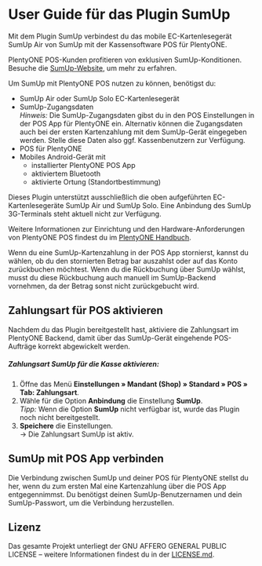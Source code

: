 # User Guide für das Plugin SumUp

Mit dem Plugin SumUp verbindest du das mobile EC-Kartenlesegerät SumUp Air von SumUp mit der Kassensoftware POS für PlentyONE.

<div class="alert alert-success" role="alert">
    PlentyONE POS-Kunden profitieren von exklusiven SumUp-Konditionen. Besuche die <a href="https://sumup.de/plentypos/" target="_blank">SumUp-Website</a>, um mehr zu erfahren.
</div>

Um SumUp mit PlentyONE POS nutzen zu können, benötigst du:

* SumUp Air oder SumUp Solo EC-Kartenlesegerät
* SumUp-Zugangsdaten <br />
    *_Hinweis:_* Die SumUp-Zugangsdaten gibst du in den POS Einstellungen in der POS App für PlentyONE ein. Alternativ können die Zugangsdaten auch bei der ersten Kartenzahlung mit dem SumUp-Gerät eingegeben werden. Stelle diese Daten also ggf. Kassenbenutzern zur Verfügung.
* POS für PlentyONE
* Mobiles Android-Gerät mit
    * installierter PlentyONE POS App
    * aktiviertem Bluetooth
    * aktivierte Ortung (Standortbestimmung)


<div class="alert alert-warning" role="alert">
    Dieses Plugin unterstützt ausschließlich die oben aufgeführten EC-Kartenlesegeräte SumUp Air und SumUp Solo. Eine Anbindung des SumUp 3G-Terminals steht aktuell nicht zur Verfügung.
</div>

Weitere Informationen zur Einrichtung und den Hardware-Anforderungen von PlentyONE POS findest du im [PlentyONE Handbuch](https://knowledge.plentymarkets.com/de-de/manual/main/pos/pos-einrichten.html#10).

<div class="alert alert-warning" role="alert">
    Wenn du eine SumUp-Kartenzahlung in der POS App stornierst, kannst du wählen, ob du den stornierten Betrag bar auszahlst oder auf das Konto zurückbuchen möchtest. Wenn du die Rückbuchung über SumUp wählst, musst du diese Rückbuchung auch manuell im SumUp-Backend vornehmen, da der Betrag sonst nicht zurückgebucht wird.
</div>

<div class="container-toc"></div>

## Zahlungsart für POS aktivieren

Nachdem du das Plugin bereitgestellt hast, aktiviere die Zahlungsart im PlentyONE Backend, damit über das SumUp-Gerät eingehende POS-Aufträge korrekt abgewickelt werden.

##### Zahlungsart SumUp für die Kasse aktivieren:

1. Öffne das Menü **Einstellungen » Mandant (Shop) » Standard » POS » Tab: Zahlungsart**.
2. Wähle für die Option **Anbindung** die Einstellung **SumUp**. <br />
    *_Tipp:_* Wenn die Option **SumUp** nicht verfügbar ist, wurde das Plugin noch nicht bereitgestellt.
3. **Speichere** die Einstellungen. <br />
→ Die Zahlungsart SumUp ist aktiv.

## SumUp mit POS App verbinden

Die Verbindung zwischen SumUp und deiner POS für PlentyONE stellst du her, wenn du zum ersten Mal eine Kartenzahlung über die POS App entgegennimmst. Du benötigst deinen SumUp-Benutzernamen und dein SumUp-Passwort, um die Verbindung herzustellen.

## Lizenz

Das gesamte Projekt unterliegt der GNU AFFERO GENERAL PUBLIC LICENSE – weitere Informationen findest du in der [LICENSE.md](https://github.com/plentymarkets/plugin-etsy/blob/master/LICENSE.md).
